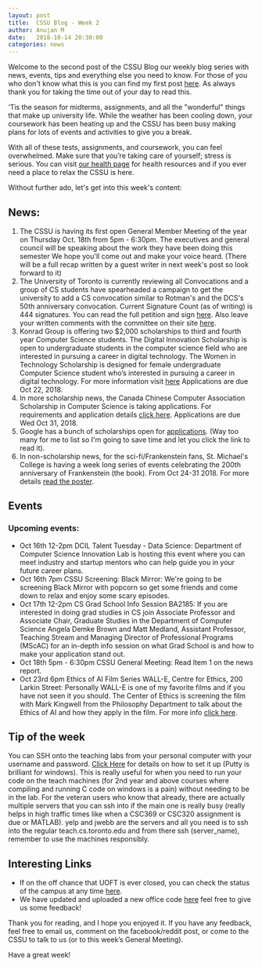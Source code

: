 ```yaml
---
layout: post
title:  CSSU Blog - Week 2
author: Anujan M
date:   2018-10-14 20:30:00
categories: news
---
```

Welcome to the second post of the CSSU Blog our weekly blog series with news, events, tips and everything else you need to know. For those of you who don't know what this is you can find my first post [here](https://cssu.ca/news/2018/10/05/CSSU-update.html). As always thank you for taking the time out of your day to read this.

‘Tis the season for midterms, assignments, and all the "wonderful" things that make up university life. While the weather has been cooling down, your coursework has been heating up and the CSSU has been busy making plans for lots of events and activities to give you a break.

With all of these tests, assignments, and coursework, you can feel overwhelmed. Make sure that you’re taking care of yourself; stress is serious. You can visit [our health page](https://cssu.ca/heath) for health resources and if you ever need a place to relax the CSSU is here.

Without further ado, let's get into this week's content:

## News:

1. The CSSU is having its first open General Member Meeting of the year on Thursday Oct. 18th from 5pm - 6:30pm. The executives and general council  will be speaking about the work they have been doing this semester We hope you'll come out and make your voice heard. (There will be a full recap written by a guest writer in next week's post so look forward to it)
2. The University of Toronto is currently reviewing all Convocations and a group of CS students have spearheaded a campaign to get the university to add a CS convocation similar to Rotman's and the DCS's 50th anniversary convocation. Current Signature Count (as of writing) is 444 signatures. You can read the full petition and sign [here](https://www.change.org/p/university-of-toronto-convocation-review-committee-let-cs-graduate-together). Also leave your written comments with the committee on their site [here](https://uoftgc.wufoo.eu/forms/u-of-t-convocation-review-2018/).
3. Konrad Group is offering two $2,000 scholarships to third and fourth year Computer Science students. The Digital Innovation Scholarship is open to undergraduate students in the computer science field who are interested in pursuing a career in digital technology. The Women in Technology Scholarship is designed for female undergraduate Computer Science student who’s interested in pursuing a career in digital technology. For more information visit [here](http://web.cs.toronto.edu/news/events/konrad_awards_2018-19.htm?DateTime=636758244000000000&PageMode=View) Applications are due Oct 22, 2018.
4. In more scholarship news, the Canada Chinese Computer Association Scholarship in Computer Science is taking applications. For requirements and application details [click here](https://bb.teach.cs.toronto.edu/t/canada-chinese-computer-association-scholarship-in-computer-science/582). Applications are due Wed Oct 31, 2018.
5. Google has a bunch of scholarships open for [applications](https://bb.teach.cs.toronto.edu/t/more-google-scholarships/931). (Way too many for me to list so I'm going to save time and let you click the link to read it).
6. In non-scholarship news, for the sci-fi/Frankenstein fans, St. Michael's College is having a week long series of events celebrating the 200th anniversary of Frankenstein (the book). From Oct 24-31 2018. For more details [read the poster](https://bb.teach.cs.toronto.edu/uploads/default/original/1X/e4eea7838388a039b3474deebe98d750863f2002.pdf).

## Events

### Upcoming events:
- Oct 16th 12-2pm DCIL Talent Tuesday - Data Science: Department of Computer Science Innovation Lab is hosting this event where you can meet industry and startup mentors who can help guide you in your future career plans.
- Oct 16th 7pm CSSU Screening: Black Mirror: We're going to be screening Black Mirror with popcorn so get some friends and come down to relax and enjoy some scary episodes.
- Oct 17th 12-2pm CS Grad School Info Session BA2185: If you are interested  in doing grad studies in CS join Associate Professor and Associate Chair, Graduate Studies in the Department of Computer Science Angela Demke Brown and Matt Medland, Assistant Professor, Teaching Stream and Managing Director of Professional Programs (MScAC) for an in-depth info session on what Grad School is and how to make your application stand out.
- Oct 18th 5pm - 6:30pm CSSU General Meeting: Read Item 1 on the news report.
- Oct 23rd 6pm Ethics of AI Film Series WALL-E, Centre for Ethics, 200 Larkin Street: Personally WALL-E is one of my favorite films and if you have not seen it you should. The Center of Ethics is screening the film with Mark Kingwell from the Philosophy Department to talk about the Ethics of AI and how they apply in the film. For more info [click here](https://ethics.utoronto.ca/ethics-of-ai-film-series/).

## Tip of the week
You can SSH onto the teaching labs from your personal computer with your username and password. [Click Here](https://www.teach.cs.toronto.edu/using_cdf/ssh.html) for details on how to set it up (Putty is brilliant for windows). This is really useful for when you need to run your code on the teach machines (for 2nd year and above courses where compiling and running C code on windows is a pain) without needing to be in the lab. For the veteran users who know that already, there are actually multiple servers that you can ssh into if the main one is really busy (really helps in high traffic times like when a CSC369 or CSC320 assignment is due or MATLAB). yelp and jwebb are the servers and all you need is to ssh into the regular teach.cs.toronto.edu and from there ssh (server_name), remember to use the machines responsibly.

## Interesting Links
- If on the off chance that UOFT is ever closed, you can check the status of the campus at any time [here](https://www.utoronto.ca/campus-status).
- We have updated and uploaded a new office code [here](https://docs.google.com/document/d/1FI7NU-B-lHJq7C7jKqhQ2XCHG-a4njXFYUH-EVZEGJE) feel free to give us some feedback!

Thank you for reading, and I hope you enjoyed it. If you have any feedback, feel free to email us, comment on the facebook/reddit post, or come to the CSSU to talk to us (or to this week’s General Meeting).

Have a great week!